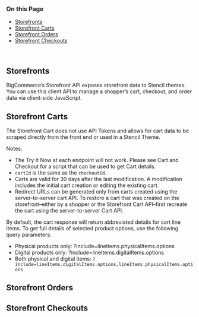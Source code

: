 <div class="otp" id="no-index">

### On this Page	
- [Storefronts](#storefronts)
- [Storefront Carts](#storefront-carts)
- [Storefront Orders](#storefront-orders)
- [Storefront Checkouts](#storefront-checkouts)
	
</div>
<br>

## Storefronts
BigCommerce’s Storefront API exposes storefront data to Stencil themes. You can use this client API to manage a shopper’s cart, checkout, and order data via client-side JavaScript.

## Storefront Carts
The Storefront Cart does not use API Tokens and allows for cart data to be scraped directly from the front end or used in a Stencil Theme.

Notes:

- The Try It Now at each endpoint will not work. Please see Cart and Checkout for a script that can be used to get Cart details.
- `cartId` is the same as the `checkoutId`.
- Carts are valid for 30 days after the last modification. A modification includes the initial cart creation or editing the existing cart.
- Redirect URLs can be generated only from carts created using the server-to-server cart API. To restore a cart that was created on the storefront–either by a shopper or the Storefront Cart API–first recreate the cart using the server-to-server Cart API.

By default, the cart response will return abbreviated details for cart line items. To get full details of selected product options, use the following query parameters:

- Physical products only: ?include=lineItems.physicalItems.options
- Digital products only: ?include=lineItems.digitalItems.options
- Both physical and digital items: `?include=lineItems.digitalItems.options,lineItems.physicalItems.options`

## Storefront Orders

## Storefront Checkouts
